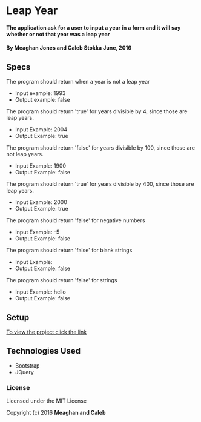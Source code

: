 # Leap Year

#### The application ask for a user to input a year in a form and it will say whether or not that year was a leap year 

#### By Meaghan Jones and Caleb Stokka June, 2016


## Specs
The program should return when a year is not a leap year

* Input example: 1993
* Output example: false <br>

The program should return 'true' for years divisible by 4, since those are leap years.

* Input Example: 2004
* Output Example: true <br>

The program should return 'false' for years divisible by 100, since those are not leap years.

* Input Example: 1900
* Output Example: false <br>

The program should return 'true' for years divisible by 400, since those are leap years.

* Input Example: 2000
* Output Example: true <br>

The program should return 'false' for negative numbers

* Input Example: -5
* Output Example: false<br>

The program should return 'false' for blank strings

* Input Example:
* Output Example: false<br>

The program should return 'false' for strings

* Input Example: hello
* Output Example: false<br>


## Setup

[To view the project click the link](https://rawgit.com/meaghanjones/leap-year/master/index.html)


## Technologies Used

* Bootstrap
* JQuery

### License

Licensed under the MIT License

Copyright (c) 2016 **Meaghan and Caleb**
